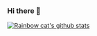### Hi there 👋


[![Rainbow cat's github stats](https://github-readme-stats.vercel.app/api?username=zhaoguanchen&show_icons=true)](https://github.com/anuraghazra/github-readme-stats)

<!--
**zhaoguanchen/zhaoguanchen** is a ✨ _special_ ✨ repository because its `README.md` (this file) appears on your GitHub profile.

Here are some ideas to get you started:

- 🔭 I’m currently working on ...
- 🌱 I’m currently learning ...
- 👯 I’m looking to collaborate on ...
- 🤔 I’m looking for help with ...
- 💬 Ask me about ...
- 📫 How to reach me: ...
- 😄 Pronouns: ...
- ⚡ Fun fact: ...
-->
